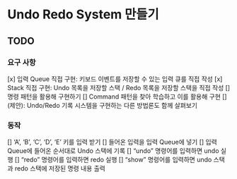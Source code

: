 # Undo Redo System 만들기

## TODO
### 요구 사항
[x] 입력 Queue 직접 구현: 키보드 이벤트를 저장할 수 있는 입력 큐를 직접 작성
[x] Stack 직접 구현: Undo 목록을 저장할 스택 / Redo 목록을 저장할 스택을 직접 작성
[] 명령 패턴을 활용해 구현하기
	[] Command 패턴을 찾아 학습하고 이를 활용해 구현
	[] (제안): Undo/Redo 기록 시스템을 구현하는 다른 방법론도 함께 살펴보기
### 동작
[] ‘A’, ‘B’, ‘C’, ‘D’, ‘E’ 키를 입력 받기
[] 들어온 입력을 입력 Queue에 넣기
[] 입력 Queue에 들어온 순서대로 Undo 스택에 기록
[] “undo” 명령어를 입력하면 undo 실행
[] “redo” 명령어를 입력하면 redo 실행
[] “show” 명령어를 입력하면 undo 스택과 redo 스택에 저장된 명령 내용 출력